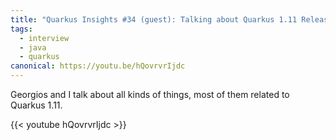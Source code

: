 ```yaml
---
title: "Quarkus Insights #34 (guest): Talking about Quarkus 1.11 Release"
tags:
  - interview
  - java
  - quarkus
canonical: https://youtu.be/hQovrvrIjdc
---
```


Georgios and I talk about all kinds of things, most of them related to Quarkus 1.11. 

{{< youtube hQovrvrIjdc >}}